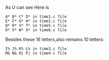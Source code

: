 As U can see
Here is 

    A* B* C* D* in time1.c file 
    E* F* G* H* in time2.c file
    Q* R* S* T* in time5.c file
    U* V* W* X* in time6.c file
Besides these 16 letters,also remains 10 letters:
   
    I% J% K% L% in time3.c file
    M& N& O| P| in time4.c file

    
